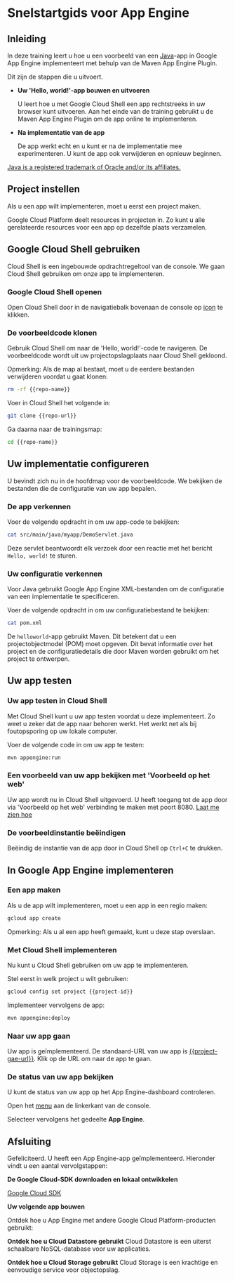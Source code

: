 # Snelstartgids voor App Engine

<walkthrough-test-start-page url="/getting-started?tutorial=java_gae_quickstart_2"/>

<walkthrough-tutorial-url url="https://cloud.google.com/appengine/docs/java/quickstart"/>

<walkthrough-watcher-constant key="repo-url" value="https://github.com/GoogleCloudPlatform/appengine-try-java" />

<walkthrough-watcher-constant key="repo-name" value="appengine-try-java"/>

## Inleiding

In deze training leert u hoe u een voorbeeld van een [Java][java]-app in Google
App Engine implementeert met behulp van de Maven App Engine Plugin.

Dit zijn de stappen die u uitvoert.

*   **Uw 'Hello, world!'-app bouwen en uitvoeren**

    U leert hoe u met Google Cloud Shell een app rechtstreeks in uw browser kunt
    uitvoeren. Aan het einde van de training gebruikt u de Maven App Engine
    Plugin om de app online te implementeren.

*   **Na implementatie van de app**

    De app werkt echt en u kunt er na de implementatie mee experimenteren. U
    kunt de app ook verwijderen en opnieuw beginnen.

[Java is a registered trademark of Oracle and/or its affiliates.](walkthrough://footnote)

<walkthrough-devshell-precreate/>

## Project instellen

Als u een app wilt implementeren, moet u eerst een project maken.

Google Cloud Platform deelt resources in projecten in. Zo kunt u alle
gerelateerde resources voor een app op dezelfde plaats verzamelen.

<walkthrough-project-setup/>

## Google Cloud Shell gebruiken

Cloud Shell is een ingebouwde opdrachtregeltool van de console. We gaan Cloud
Shell gebruiken om onze app te implementeren.

### Google Cloud Shell openen

Open Cloud Shell door in de navigatiebalk bovenaan de console op
<walkthrough-cloud-shell-icon/>
[icon](walkthrough://spotlight-pointer?spotlightId=devshell-activate-button) te
klikken.

### De voorbeeldcode klonen

Gebruik Cloud Shell om naar de 'Hello, world!'-code te navigeren. De
voorbeeldcode wordt uit uw projectopslagplaats naar Cloud Shell gekloond.

Opmerking: Als de map al bestaat, moet u de eerdere bestanden verwijderen
voordat u gaat klonen:

```bash
rm -rf {{repo-name}}
```

Voer in Cloud Shell het volgende in:

```bash
git clone {{repo-url}}
```

Ga daarna naar de trainingsmap:

```bash
cd {{repo-name}}
```

## Uw implementatie configureren

U bevindt zich nu in de hoofdmap voor de voorbeeldcode. We bekijken de bestanden
die de configuratie van uw app bepalen.

### De app verkennen

Voer de volgende opdracht in om uw app-code te bekijken:

```bash
cat src/main/java/myapp/DemoServlet.java
```

Deze servlet beantwoordt elk verzoek door een reactie met het bericht `Hello,
world!` te sturen.

### Uw configuratie verkennen

Voor Java gebruikt Google App Engine XML-bestanden om de configuratie van een
implementatie te specificeren.

Voer de volgende opdracht in om uw configuratiebestand te bekijken:

```bash
cat pom.xml
```

De `helloworld`-app gebruikt Maven. Dit betekent dat u een projectobjectmodel
(POM) moet opgeven. Dit bevat informatie over het project en de
configuratiedetails die door Maven worden gebruikt om het project te ontwerpen.

## Uw app testen

### Uw app testen in Cloud Shell

Met Cloud Shell kunt u uw app testen voordat u deze implementeert. Zo weet u
zeker dat de app naar behoren werkt. Het werkt net als bij foutopsporing op uw
lokale computer.

Voer de volgende code in om uw app te testen:

```bash
mvn appengine:run
```

<walkthrough-test-code-output
  text="module .* running at|Dev App Server is now running" />

### Een voorbeeld van uw app bekijken met 'Voorbeeld op het web'

Uw app wordt nu in Cloud Shell uitgevoerd. U heeft toegang tot de app door via
'Voorbeeld op het web' <walkthrough-web-preview-icon/> verbinding te maken met
poort 8080. [Laat me zien
hoe](walkthrough://spotlight-pointer?spotlightId=devshell-web-preview-button)

### De voorbeeldinstantie beëindigen

Beëindig de instantie van de app door in Cloud Shell op `Ctrl+C` te drukken.

## In Google App Engine implementeren

### Een app maken

Als u de app wilt implementeren, moet u een app in een regio maken:

```bash
gcloud app create
```

Opmerking: Als u al een app heeft gemaakt, kunt u deze stap overslaan.

### Met Cloud Shell implementeren

Nu kunt u Cloud Shell gebruiken om uw app te implementeren.

Stel eerst in welk project u wilt gebruiken:

```bash
gcloud config set project {{project-id}}
```

Implementeer vervolgens de app:

```bash
mvn appengine:deploy
```

<walkthrough-test-code-output text="Deployed (module|service)" />

### Naar uw app gaan

Uw app is geïmplementeerd. De standaard-URL van uw app is
[{{project-gae-url}}](http://{{project-gae-url}}). Klik op de URL om naar de app
te gaan.

### De status van uw app bekijken

U kunt de status van uw app op het App Engine-dashboard controleren.

Open het [menu](walkthrough://spotlight-pointer?spotlightId=console-nav-menu)
aan de linkerkant van de console.

Selecteer vervolgens het gedeelte **App Engine**.

<walkthrough-menu-navigation sectionId="APPENGINE_SECTION"/>

## Afsluiting

<walkthrough-conclusion-trophy/>

Gefeliciteerd. U heeft een App Engine-app geïmplementeerd. Hieronder vindt u een
aantal vervolgstappen:

**De Google Cloud-SDK downloaden en lokaal ontwikkelen**

[Google Cloud SDK][cloud-sdk-installer]

**Uw volgende app bouwen**

Ontdek hoe u App Engine met andere Google Cloud Platform-producten gebruikt:

<walkthrough-tutorial-card
  url="appengine/docs/java/datastore/"
  icon="DATASTORE_SECTION"
  label="datastore">
**Ontdek hoe u Cloud Datastore gebruikt**
Cloud Datastore is een uiterst schaalbare NoSQL-database voor uw applicaties.
</walkthrough-tutorial-card>

<walkthrough-tutorial-card
  url="appengine/docs/go/googlecloudstorageclient/setting-up-cloud-storage/"
  icon="STORAGE_SECTION"
  label="cloudStorage">
**Ontdek hoe u Cloud Storage gebruikt**
Cloud Storage is een krachtige en eenvoudige service voor objectopslag.
</walkthrough-tutorial-card>

[java]: https://java.com/
[cloud-sdk-installer]: https://cloud.google.com/sdk/downloads#interactive
